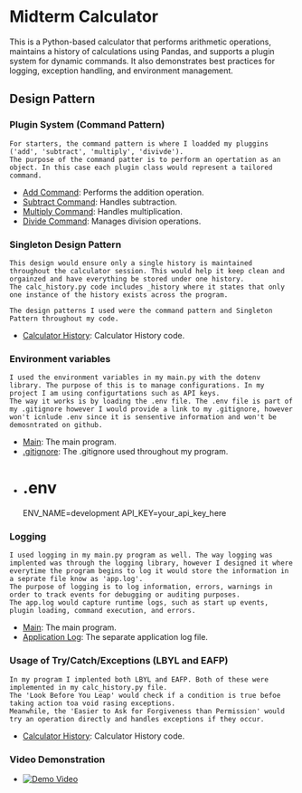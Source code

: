 # Midterm Calculator

This is a Python-based calculator that performs arithmetic operations, maintains a history of calculations using Pandas, and supports a plugin system for dynamic commands. It also demonstrates best practices for logging, exception handling, and environment management.

## Design Pattern

### Plugin System (Command Pattern)

    For starters, the command pattern is where I loadded my pluggins ('add', 'subtract', 'multiply', 'divivde').
    The purpose of the command patter is to perform an opertation as an object. In this case each plugin class would represent a tailored command.

- [Add Command](calculator_app/plugins/add_command.py): Performs the addition operation.
- [Subtract Command](calculator_app/plugins/subtract_command.py): Handles subtraction.
- [Multiply Command](calculator_app/plugins/multiply_command.py): Handles multiplication.
- [Divide Command](calculator_app/plugins/divide_command.py): Manages division operations.

### Singleton Design Pattern

    This design would ensure only a single history is maintained throughout the calculator session. This would help it keep clean and orgainzed and have everything be stored under one history.
    The calc_history.py code includes _history where it states that only one instance of the history exists across the program.

    The design patterns I used were the command pattern and Singleton Pattern throughout my code.

- [Calculator History](calculator_app/calc_history.py): Calculator History code.

### Environment variables

    I used the environment variables in my main.py with the dotenv library. The purpose of this is to manage configurations. In my project I am using configurtations such as API keys.
    The way it works is by loading the .env file. The .env file is part of my .gitignore however I would provide a link to my .gitignore, however won't icnlude .env since it is sensentive information and won't be demosntrated on github.

- [Main](main.py): The main program.
- [.gitignore](.gitignore): The .gitignore used throughout my program.
- # .env
    ENV_NAME=development
    API_KEY=your_api_key_here


### Logging

    I used logging in my main.py program as well. The way logging was implented was through the logging library, however I designed it where everytime the program begins to log it would store the information in a seprate file know as 'app.log'.
    The purpose of logging is to log information, errors, warnings in order to track events for debugging or auditing purposes.
    The app.log would capture runtime logs, such as start up events, plugin loading, command execution, and errors.

- [Main](main.py): The main program.
- [Application Log](app.log): The separate application log file.


### Usage of Try/Catch/Exceptions (LBYL and EAFP)

    In my program I implented both LBYL and EAFP. Both of these were implemented in my calc_history.py file.
    The 'Look Before You Leap' would check if a condition is true befoe taking action toa void rasing exceptions.
    Meanwhile, the 'Easier to Ask for Forgiveness than Permission' would try an operation directly and handles exceptions if they occur.

- [Calculator History](calculator_app/calc_history.py): Calculator History code.

### Video Demonstration

- [![Demo Video](https://img.youtube.com/vi/M_Gx-7OEVmA/0.jpg)](https://www.youtube.com/watch?v=M_Gx-7OEVmA)












